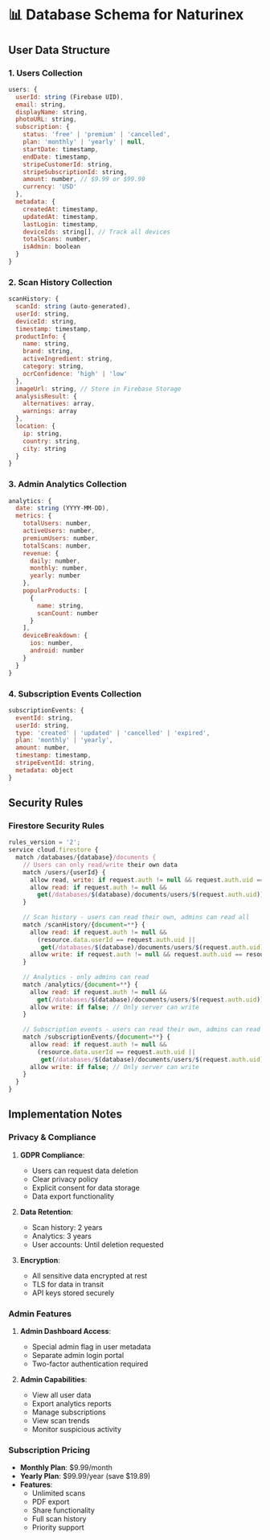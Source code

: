 # 📊 Database Schema for Naturinex

## User Data Structure

### 1. Users Collection
```javascript
users: {
  userId: string (Firebase UID),
  email: string,
  displayName: string,
  photoURL: string,
  subscription: {
    status: 'free' | 'premium' | 'cancelled',
    plan: 'monthly' | 'yearly' | null,
    startDate: timestamp,
    endDate: timestamp,
    stripeCustomerId: string,
    stripeSubscriptionId: string,
    amount: number, // $9.99 or $99.99
    currency: 'USD'
  },
  metadata: {
    createdAt: timestamp,
    updatedAt: timestamp,
    lastLogin: timestamp,
    deviceIds: string[], // Track all devices
    totalScans: number,
    isAdmin: boolean
  }
}
```

### 2. Scan History Collection
```javascript
scanHistory: {
  scanId: string (auto-generated),
  userId: string,
  deviceId: string,
  timestamp: timestamp,
  productInfo: {
    name: string,
    brand: string,
    activeIngredient: string,
    category: string,
    ocrConfidence: 'high' | 'low'
  },
  imageUrl: string, // Store in Firebase Storage
  analysisResult: {
    alternatives: array,
    warnings: array
  },
  location: {
    ip: string,
    country: string,
    city: string
  }
}
```

### 3. Admin Analytics Collection
```javascript
analytics: {
  date: string (YYYY-MM-DD),
  metrics: {
    totalUsers: number,
    activeUsers: number,
    premiumUsers: number,
    totalScans: number,
    revenue: {
      daily: number,
      monthly: number,
      yearly: number
    },
    popularProducts: [
      {
        name: string,
        scanCount: number
      }
    ],
    deviceBreakdown: {
      ios: number,
      android: number
    }
  }
}
```

### 4. Subscription Events Collection
```javascript
subscriptionEvents: {
  eventId: string,
  userId: string,
  type: 'created' | 'updated' | 'cancelled' | 'expired',
  plan: 'monthly' | 'yearly',
  amount: number,
  timestamp: timestamp,
  stripeEventId: string,
  metadata: object
}
```

## Security Rules

### Firestore Security Rules
```javascript
rules_version = '2';
service cloud.firestore {
  match /databases/{database}/documents {
    // Users can only read/write their own data
    match /users/{userId} {
      allow read, write: if request.auth != null && request.auth.uid == userId;
      allow read: if request.auth != null && 
        get(/databases/$(database)/documents/users/$(request.auth.uid)).data.metadata.isAdmin == true;
    }
    
    // Scan history - users can read their own, admins can read all
    match /scanHistory/{document=**} {
      allow read: if request.auth != null && 
        (resource.data.userId == request.auth.uid || 
         get(/databases/$(database)/documents/users/$(request.auth.uid)).data.metadata.isAdmin == true);
      allow write: if request.auth != null && request.auth.uid == resource.data.userId;
    }
    
    // Analytics - only admins can read
    match /analytics/{document=**} {
      allow read: if request.auth != null && 
        get(/databases/$(database)/documents/users/$(request.auth.uid)).data.metadata.isAdmin == true;
      allow write: if false; // Only server can write
    }
    
    // Subscription events - users can read their own, admins can read all
    match /subscriptionEvents/{document=**} {
      allow read: if request.auth != null && 
        (resource.data.userId == request.auth.uid || 
         get(/databases/$(database)/documents/users/$(request.auth.uid)).data.metadata.isAdmin == true);
      allow write: if false; // Only server can write
    }
  }
}
```

## Implementation Notes

### Privacy & Compliance
1. **GDPR Compliance**:
   - Users can request data deletion
   - Clear privacy policy
   - Explicit consent for data storage
   - Data export functionality

2. **Data Retention**:
   - Scan history: 2 years
   - Analytics: 3 years
   - User accounts: Until deletion requested

3. **Encryption**:
   - All sensitive data encrypted at rest
   - TLS for data in transit
   - API keys stored securely

### Admin Features
1. **Admin Dashboard Access**:
   - Special admin flag in user metadata
   - Separate admin login portal
   - Two-factor authentication required

2. **Admin Capabilities**:
   - View all user data
   - Export analytics reports
   - Manage subscriptions
   - View scan trends
   - Monitor suspicious activity

### Subscription Pricing
- **Monthly Plan**: $9.99/month
- **Yearly Plan**: $99.99/year (save $19.89)
- **Features**:
  - Unlimited scans
  - PDF export
  - Share functionality
  - Full scan history
  - Priority support
